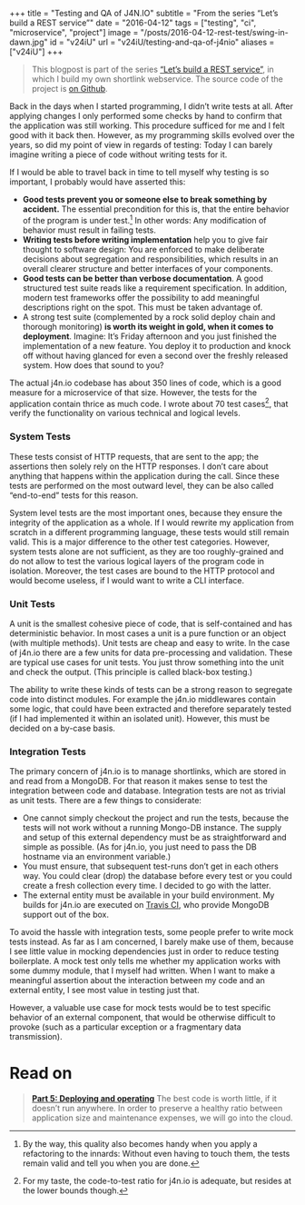 +++
title = "Testing and QA of J4N.IO"
subtitle = "From the series “Let’s build a REST service”"
date = "2016-04-12"
tags = ["testing", "ci", "microservice", "project"]
image = "/posts/2016-04-12-rest-test/swing-in-dawn.jpg"
id = "v24iU"
url = "v24iU/testing-and-qa-of-j4nio"
aliases = ["v24iU"]
+++

> This blogpost is part of the series [“Let’s build a REST service”](/Toqw4/lets-build-a-rest-service), in which I build my own shortlink webservice. The source code of the project is [on Github](https://github.com/jotaen/j4n.io).

Back in the days when I started programming, I didn’t write tests at all. After applying changes I only performed some checks by hand to confirm that the application was still working. This procedure sufficed for me and I felt good with it back then. However, as my programming skills evolved over the years, so did my point of view in regards of testing: Today I can barely imagine writing a piece of code without writing tests for it.

If I would be able to travel back in time to tell myself why testing is so important, I probably would have asserted this:

- **Good tests prevent you or someone else to break something by accident.** The essential precondition for this is, that the entire behavior of the program is under test.[^1] In other words: Any modification of behavior must result in failing tests.
- **Writing tests before writing implementation** help you to give fair thought to software design: You are enforced to make deliberate decisions about segregation and responsibilities, which results in an overall clearer structure and better interfaces of your components.
- **Good tests can be better than verbose documentation**. A good structured test suite reads like a requirement specification. In addition, modern test frameworks offer the possibility to add meaningful descriptions right on the spot. This must be taken advantage of.
- A strong test suite (complemented by a rock solid deploy chain and thorough monitoring) **is worth its weight in gold, when it comes to deployment**. Imagine: It’s Friday afternoon and you just finished the implementation of a new feature. You deploy it to production and knock off without having glanced for even a second over the freshly released system. How does that sound to you?

The actual j4n.io codebase has about 350 lines of code, which is a good measure for a microservice of that size. However, the tests for the application contain thrice as much code. I wrote about 70 test cases[^2], that verify the functionality on various technical and logical levels.

### System Tests
These tests consist of HTTP requests, that are sent to the app; the assertions then solely rely on the HTTP responses. I don’t care about anything that happens within the application during the call. Since these tests are performed on the most outward level, they can be also called “end-to-end” tests for this reason.

System level tests are the most important ones, because they ensure the integrity of the application as a whole. If I would rewrite my application from scratch in a different programming language, these tests would still remain valid. This is a major difference to the other test categories. However, system tests alone are not sufficient, as they are too roughly-grained and do not allow to test the various logical layers of the program code in isolation. Moreover, the test cases are bound to the HTTP protocol and would become useless, if I would want to write a CLI interface.

### Unit Tests
A unit is the smallest cohesive piece of code, that is self-contained and has deterministic behavior. In most cases a unit is a pure function or an object (with multiple methods). Unit tests are cheap and easy to write. In the case of j4n.io there are a few units for data pre-processing and validation. These are typical use cases for unit tests. You just throw something into the unit and check the output. (This principle is called black-box testing.)

The ability to write these kinds of tests can be a strong reason to segregate code into distinct modules. For example the j4n.io middlewares contain some logic, that could have been extracted and therefore separately tested (if I had implemented it within an isolated unit). However, this must be decided on a by-case basis.

### Integration Tests
The primary concern of j4n.io is to manage shortlinks, which are stored in and read from a MongoDB. For that reason it makes sense to test the integration between code and database. Integration tests are not as trivial as unit tests. There are a few things to considerate:

- One cannot simply checkout the project and run the tests, because the tests will not work without a running Mongo-DB instance. The supply and setup of this external dependency must be as straightforward and simple as possible. (As for j4n.io, you just need to pass the DB hostname via an environment variable.)
- You must ensure, that subsequent test-runs don’t get in each others way. You could clear (drop) the database before every test or you could create a fresh collection every time. I decided to go with the latter.
- The external entity must be available in your build environment. My builds for j4n.io are executed on [Travis CI](https://travis-ci.org), who provide MongoDB support out of the box.

To avoid the hassle with integration tests, some people prefer to write mock tests instead. As far as I am concerned, I barely make use of them, because I see little value in mocking dependencies just in order to reduce testing boilerplate. A mock test only tells me whether my application works with some dummy module, that I myself had written. When I want to make a meaningful assertion about the interaction between my code and an external entity, I see most value in testing just that.

However, a valuable use case for mock tests would be to test specific behavior of an external component, that would be otherwise difficult to provoke (such as a particular exception or a fragmentary data transmission).

# Read on

> [**Part 5: Deploying and operating**](/Tt7Yh/deployment-and-operating) The best code is worth little, if it doesn’t run anywhere. In order to preserve a healthy ratio between application size and maintenance expenses, we will go into the cloud.


[^1]: By the way, this quality also becomes handy when you apply a refactoring to the innards: Without even having to touch them, the tests remain valid and tell you when you are done.
[^2]: For my taste, the code-to-test ratio for j4n.io is adequate, but resides at the lower bounds though.

